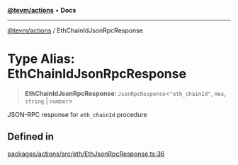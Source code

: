 [**@tevm/actions**](../README.md) • **Docs**

***

[@tevm/actions](../globals.md) / EthChainIdJsonRpcResponse

# Type Alias: EthChainIdJsonRpcResponse

> **EthChainIdJsonRpcResponse**: `JsonRpcResponse`\<`"eth_chainId"`, `Hex`, `string` \| `number`\>

JSON-RPC response for `eth_chainId` procedure

## Defined in

[packages/actions/src/eth/EthJsonRpcResponse.ts:36](https://github.com/evmts/tevm-monorepo/blob/main/packages/actions/src/eth/EthJsonRpcResponse.ts#L36)
